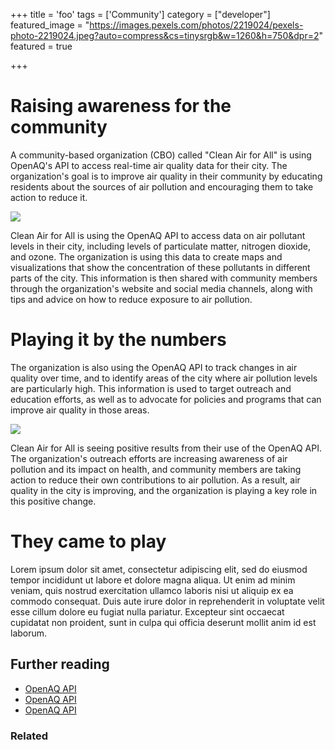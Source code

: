 +++
title = 'foo'
tags = ['Community']
category = ["developer"]
featured_image = "https://images.pexels.com/photos/2219024/pexels-photo-2219024.jpeg?auto=compress&cs=tinysrgb&w=1260&h=750&dpr=2"
featured = true

+++

# Raising awareness for the community

A community-based organization (CBO) called "Clean Air for All" is using OpenAQ's API to access real-time air quality data for their city. The organization's goal is to improve air quality in their community by educating residents about the sources of air pollution and encouraging them to take action to reduce it.

![ ](https://images.pexels.com/photos/3280130/pexels-photo-3280130.jpeg?auto=compress&cs=tinysrgb&w=1260&h=750&dpr=2)

Clean Air for All is using the OpenAQ API to access data on air pollutant levels in their city, including levels of particulate matter, nitrogen dioxide, and ozone. The organization is using this data to create maps and visualizations that show the concentration of these pollutants in different parts of the city. This information is then shared with community members through the organization's website and social media channels, along with tips and advice on how to reduce exposure to air pollution.

# Playing it by the numbers

The organization is also using the OpenAQ API to track changes in air quality over time, and to identify areas of the city where air pollution levels are particularly high. This information is used to target outreach and education efforts, as well as to advocate for policies and programs that can improve air quality in those areas.

![ ](https://images.pexels.com/photos/1000444/pexels-photo-1000444.jpeg?auto=compress&cs=tinysrgb&w=1260&h=750&dpr=2)

Clean Air for All is seeing positive results from their use of the OpenAQ API. The organization's outreach efforts are increasing awareness of air pollution and its impact on health, and community members are taking action to reduce their own contributions to air pollution. As a result, air quality in the city is improving, and the organization is playing a key role in this positive change.

# They came to play
Lorem ipsum dolor sit amet, consectetur adipiscing elit, sed do eiusmod tempor incididunt ut labore et dolore magna aliqua. Ut enim ad minim veniam, quis nostrud exercitation ullamco laboris nisi ut aliquip ex ea commodo consequat. Duis aute irure dolor in reprehenderit in voluptate velit esse cillum dolore eu fugiat nulla pariatur. Excepteur sint occaecat cupidatat non proident, sunt in culpa qui officia deserunt mollit anim id est laborum.

## Further reading

- [OpenAQ API](https://docs.openaq.org/)
- [OpenAQ API](https://docs.openaq.org/)
- [OpenAQ API](https://docs.openaq.org/)

### Related
